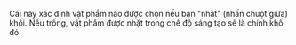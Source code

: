 Cái này xác định vật phẩm nào được chọn nếu bạn "nhặt" (nhấn chuột giữa) khối. Nếu trống, vật phẩm được nhặt trong chế độ sáng tạo sẽ là chính khối đó.